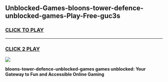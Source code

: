 
## Unblocked-Games-bloons-tower-defence-unblocked-games-Play-Free-guc3s
<h3>
<a href="https://premium76.site?title=bloons-tower-defence-unblocked-games&ref=20M">CLICK TO PLAY</a></h3>
<hr>

<h3>
<a href="https://premium76.site?title=bloons-tower-defence-unblocked-games&ref=20M">CLICK 2 PLAY</a>
  
</h3>

<a href="https://premium76.site?title=bloons-tower-defence-unblocked-games&ref=19M"><img src="https://clearcache.store/games.png"></a>


**bloons-tower-defence-unblocked-games games unblocked: Your Gateway to Fun and Accessible Online Gaming**
